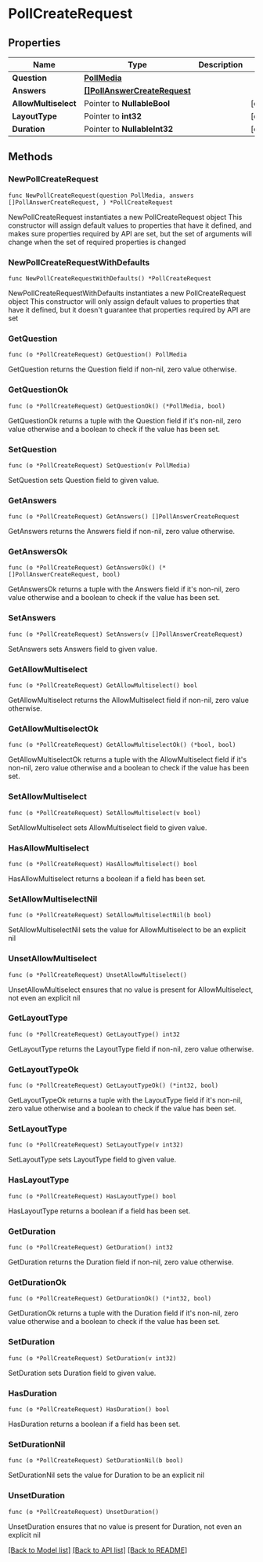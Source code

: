 # PollCreateRequest

## Properties

Name | Type | Description | Notes
------------ | ------------- | ------------- | -------------
**Question** | [**PollMedia**](PollMedia.md) |  | 
**Answers** | [**[]PollAnswerCreateRequest**](PollAnswerCreateRequest.md) |  | 
**AllowMultiselect** | Pointer to **NullableBool** |  | [optional] 
**LayoutType** | Pointer to **int32** |  | [optional] 
**Duration** | Pointer to **NullableInt32** |  | [optional] 

## Methods

### NewPollCreateRequest

`func NewPollCreateRequest(question PollMedia, answers []PollAnswerCreateRequest, ) *PollCreateRequest`

NewPollCreateRequest instantiates a new PollCreateRequest object
This constructor will assign default values to properties that have it defined,
and makes sure properties required by API are set, but the set of arguments
will change when the set of required properties is changed

### NewPollCreateRequestWithDefaults

`func NewPollCreateRequestWithDefaults() *PollCreateRequest`

NewPollCreateRequestWithDefaults instantiates a new PollCreateRequest object
This constructor will only assign default values to properties that have it defined,
but it doesn't guarantee that properties required by API are set

### GetQuestion

`func (o *PollCreateRequest) GetQuestion() PollMedia`

GetQuestion returns the Question field if non-nil, zero value otherwise.

### GetQuestionOk

`func (o *PollCreateRequest) GetQuestionOk() (*PollMedia, bool)`

GetQuestionOk returns a tuple with the Question field if it's non-nil, zero value otherwise
and a boolean to check if the value has been set.

### SetQuestion

`func (o *PollCreateRequest) SetQuestion(v PollMedia)`

SetQuestion sets Question field to given value.


### GetAnswers

`func (o *PollCreateRequest) GetAnswers() []PollAnswerCreateRequest`

GetAnswers returns the Answers field if non-nil, zero value otherwise.

### GetAnswersOk

`func (o *PollCreateRequest) GetAnswersOk() (*[]PollAnswerCreateRequest, bool)`

GetAnswersOk returns a tuple with the Answers field if it's non-nil, zero value otherwise
and a boolean to check if the value has been set.

### SetAnswers

`func (o *PollCreateRequest) SetAnswers(v []PollAnswerCreateRequest)`

SetAnswers sets Answers field to given value.


### GetAllowMultiselect

`func (o *PollCreateRequest) GetAllowMultiselect() bool`

GetAllowMultiselect returns the AllowMultiselect field if non-nil, zero value otherwise.

### GetAllowMultiselectOk

`func (o *PollCreateRequest) GetAllowMultiselectOk() (*bool, bool)`

GetAllowMultiselectOk returns a tuple with the AllowMultiselect field if it's non-nil, zero value otherwise
and a boolean to check if the value has been set.

### SetAllowMultiselect

`func (o *PollCreateRequest) SetAllowMultiselect(v bool)`

SetAllowMultiselect sets AllowMultiselect field to given value.

### HasAllowMultiselect

`func (o *PollCreateRequest) HasAllowMultiselect() bool`

HasAllowMultiselect returns a boolean if a field has been set.

### SetAllowMultiselectNil

`func (o *PollCreateRequest) SetAllowMultiselectNil(b bool)`

 SetAllowMultiselectNil sets the value for AllowMultiselect to be an explicit nil

### UnsetAllowMultiselect
`func (o *PollCreateRequest) UnsetAllowMultiselect()`

UnsetAllowMultiselect ensures that no value is present for AllowMultiselect, not even an explicit nil
### GetLayoutType

`func (o *PollCreateRequest) GetLayoutType() int32`

GetLayoutType returns the LayoutType field if non-nil, zero value otherwise.

### GetLayoutTypeOk

`func (o *PollCreateRequest) GetLayoutTypeOk() (*int32, bool)`

GetLayoutTypeOk returns a tuple with the LayoutType field if it's non-nil, zero value otherwise
and a boolean to check if the value has been set.

### SetLayoutType

`func (o *PollCreateRequest) SetLayoutType(v int32)`

SetLayoutType sets LayoutType field to given value.

### HasLayoutType

`func (o *PollCreateRequest) HasLayoutType() bool`

HasLayoutType returns a boolean if a field has been set.

### GetDuration

`func (o *PollCreateRequest) GetDuration() int32`

GetDuration returns the Duration field if non-nil, zero value otherwise.

### GetDurationOk

`func (o *PollCreateRequest) GetDurationOk() (*int32, bool)`

GetDurationOk returns a tuple with the Duration field if it's non-nil, zero value otherwise
and a boolean to check if the value has been set.

### SetDuration

`func (o *PollCreateRequest) SetDuration(v int32)`

SetDuration sets Duration field to given value.

### HasDuration

`func (o *PollCreateRequest) HasDuration() bool`

HasDuration returns a boolean if a field has been set.

### SetDurationNil

`func (o *PollCreateRequest) SetDurationNil(b bool)`

 SetDurationNil sets the value for Duration to be an explicit nil

### UnsetDuration
`func (o *PollCreateRequest) UnsetDuration()`

UnsetDuration ensures that no value is present for Duration, not even an explicit nil

[[Back to Model list]](../README.md#documentation-for-models) [[Back to API list]](../README.md#documentation-for-api-endpoints) [[Back to README]](../README.md)


